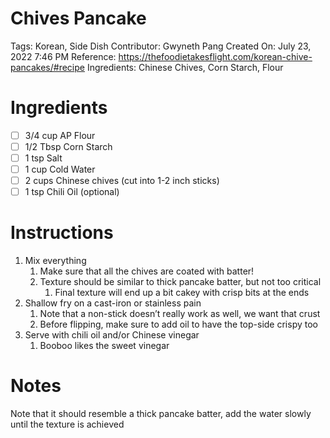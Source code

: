 # Chives Pancake

Tags: Korean, Side Dish
Contributor: Gwyneth Pang
Created On: July 23, 2022 7:46 PM
Reference: https://thefoodietakesflight.com/korean-chive-pancakes/#recipe
Ingredients: Chinese Chives, Corn Starch, Flour

# Ingredients

- [ ]  3/4 cup AP Flour
- [ ]  1/2 Tbsp Corn Starch
- [ ]  1 tsp Salt
- [ ]  1 cup Cold Water
- [ ]  2 cups Chinese chives (cut into 1-2 inch sticks)
- [ ]  1 tsp Chili Oil (optional)

# Instructions

1. Mix everything
    1. Make sure that all the chives are coated with batter!
    2. Texture should be similar to thick pancake batter, but not too critical
        1. Final texture will end up a bit cakey with crisp bits at the ends
2. Shallow fry on a cast-iron or stainless pain
    1. Note that a non-stick doesn’t really work as well, we want that crust
    2. Before flipping, make sure to add oil to have the top-side crispy too
3. Serve with chili oil and/or Chinese vinegar
    1. Booboo likes the sweet vinegar

# Notes

Note that it should resemble a thick pancake batter, add the water slowly until the texture is achieved